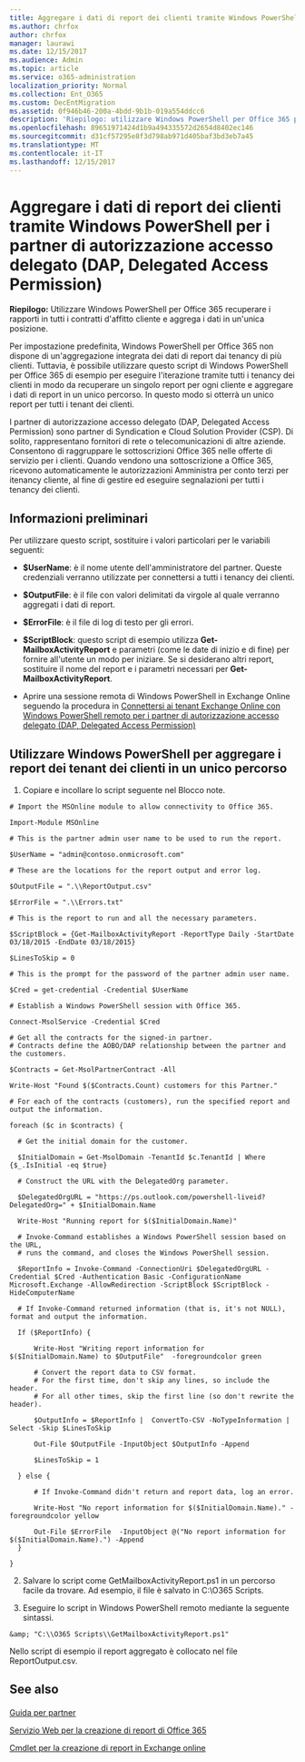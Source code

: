 ```yaml
---
title: Aggregare i dati di report dei clienti tramite Windows PowerShell per i partner di autorizzazione accesso delegato (DAP, Delegated Access Permission)
ms.author: chrfox
author: chrfox
manager: laurawi
ms.date: 12/15/2017
ms.audience: Admin
ms.topic: article
ms.service: o365-administration
localization_priority: Normal
ms.collection: Ent_O365
ms.custom: DecEntMigration
ms.assetid: 0f946b46-200a-4bdd-9b1b-019a554ddcc6
description: 'Riepilogo: utilizzare Windows PowerShell per Office 365 per recuperare i report su tutti i tenancy dei clienti e aggregare i dati in un unico percorso.'
ms.openlocfilehash: 89651971424d1b9a494335572d2654d8402ec146
ms.sourcegitcommit: d31cf57295e8f3d798ab971d405baf3bd3eb7a45
ms.translationtype: MT
ms.contentlocale: it-IT
ms.lasthandoff: 12/15/2017
---
```

# <a name="aggregate-customer-reporting-data-via-windows-powershell-for-delegated-access-permission-dap-partners"></a>Aggregare i dati di report dei clienti tramite Windows PowerShell per i partner di autorizzazione accesso delegato (DAP, Delegated Access Permission)

 **Riepilogo:** Utilizzare Windows PowerShell per Office 365 recuperare i rapporti in tutti i contratti d'affitto cliente e aggrega i dati in un'unica posizione.
  
Per impostazione predefinita, Windows PowerShell per Office 365 non dispone di un'aggregazione integrata dei dati di report dai tenancy di più clienti. Tuttavia, è possibile utilizzare questo script di Windows PowerShell per Office 365 di esempio per eseguire l'iterazione tramite tutti i tenancy dei clienti in modo da recuperare un singolo report per ogni cliente e aggregare i dati di report in un unico percorso. In questo modo si otterrà un unico report per tutti i tenant dei clienti. 
  
I partner di autorizzazione accesso delegato (DAP, Delegated Access Permission) sono partner di Syndication e Cloud Solution Provider (CSP). Di solito, rappresentano fornitori di rete o telecomunicazioni di altre aziende. Consentono di raggruppare le sottoscrizioni Office 365 nelle offerte di servizio per i clienti. Quando vendono una sottoscrizione a Office 365, ricevono automaticamente le autorizzazioni Amministra per conto terzi per itenancy cliente, al fine di gestire ed eseguire segnalazioni per tutti i tenancy dei clienti.
## <a name="before-you-begin"></a>Informazioni preliminari

Per utilizzare questo script, sostituire i valori particolari per le variabili seguenti:
  
- **$UserName**: è il nome utente dell'amministratore del partner. Queste credenziali verranno utilizzate per connettersi a tutti i tenancy dei clienti.
    
- **$OutputFile**: è il file con valori delimitati da virgole al quale verranno aggregati i dati di report.
    
- **$ErrorFile**: è il file di log di testo per gli errori.
    
- **$ScriptBlock**: questo script di esempio utilizza **Get-MailboxActivityReport** e parametri (come le date di inizio e di fine) per fornire all'utente un modo per iniziare. Se si desiderano altri report, sostituire il nome del report e i parametri necessari per **Get-MailboxActivityReport**.
    
- Aprire una sessione remota di Windows PowerShell in Exchange Online seguendo la procedura in [Connettersi ai tenant Exchange Online con Windows PowerShell remoto per i partner di autorizzazione accesso delegato (DAP, Delegated Access Permission)](connect-to-exchange-online-tenants-with-remote-windows-powershell-for-delegated.md)
    
## <a name="use-windows-powershell-to-aggregate-customer-tenant-reports-to-a-single-location"></a>Utilizzare Windows PowerShell per aggregare i report dei tenant dei clienti in un unico percorso

1. Copiare e incollare lo script seguente nel Blocco note.
    
  ```
  # Import the MSOnline module to allow connectivity to Office 365.

Import-Module MSOnline

# This is the partner admin user name to be used to run the report.

$UserName = "admin@contoso.onmicrosoft.com"

# These are the locations for the report output and error log.

$OutputFile = ".\\ReportOutput.csv"

$ErrorFile = ".\\Errors.txt"

# This is the report to run and all the necessary parameters.

$ScriptBlock = {Get-MailboxActivityReport -ReportType Daily -StartDate 03/18/2015 -EndDate 03/18/2015}

$LinesToSkip = 0

# This is the prompt for the password of the partner admin user name.

$Cred = get-credential -Credential $UserName

# Establish a Windows PowerShell session with Office 365.

Connect-MsolService -Credential $Cred

# Get all the contracts for the signed-in partner.  
# Contracts define the AOBO/DAP relationship between the partner and the customers.

$Contracts = Get-MsolPartnerContract -All

Write-Host "Found $($Contracts.Count) customers for this Partner."

# For each of the contracts (customers), run the specified report and output the information.

foreach ($c in $contracts) { 

    # Get the initial domain for the customer.

    $InitialDomain = Get-MsolDomain -TenantId $c.TenantId | Where {$_.IsInitial -eq $true}

    # Construct the URL with the DelegatedOrg parameter.
    
    $DelegatedOrgURL = "https://ps.outlook.com/powershell-liveid?DelegatedOrg=" + $InitialDomain.Name
        
    Write-Host "Running report for $($InitialDomain.Name)"

    # Invoke-Command establishes a Windows PowerShell session based on the URL,
    # runs the command, and closes the Windows PowerShell session.
    
    $ReportInfo = Invoke-Command -ConnectionUri $DelegatedOrgURL -Credential $Cred -Authentication Basic -ConfigurationName Microsoft.Exchange -AllowRedirection -ScriptBlock $ScriptBlock -HideComputerName

    # If Invoke-Command returned information (that is, it's not NULL), format and output the information.
    
    If ($ReportInfo) {

        Write-Host "Writing report information for $($InitialDomain.Name) to $OutputFile"  -foregroundcolor green

        # Convert the report data to CSV format.
        # For the first time, don't skip any lines, so include the header.
        # For all other times, skip the first line (so don't rewrite the header).
        
        $OutputInfo = $ReportInfo |  ConvertTo-CSV -NoTypeInformation | Select -Skip $LinesToSkip

        Out-File $OutputFile -InputObject $OutputInfo -Append

        $LinesToSkip = 1

    } else {

        # If Invoke-Command didn't return and report data, log an error.
        
        Write-Host "No report information for $($InitialDomain.Name)." -foregroundcolor yellow
           
        Out-File $ErrorFile  -InputObject @("No report information for $($InitialDomain.Name).") -Append
    }

}

  ```

2. Salvare lo script come GetMailboxActivityReport.ps1 in un percorso facile da trovare. Ad esempio, il file è salvato in C:\\O365 Scripts. 
    
3. Eseguire lo script in Windows PowerShell remoto mediante la seguente sintassi.
    
  ```
  &amp; "C:\\O365 Scripts\\GetMailboxActivityReport.ps1"
  ```

Nello script di esempio il report aggregato è collocato nel file ReportOutput.csv.
  
## <a name="see-also"></a>See also

#### 

[Guida per partner](https://go.microsoft.com/fwlink/p/?LinkID=533477)
  
[Servizio Web per la creazione di report di Office 365](https://go.microsoft.com/fwlink/p/?LinkId=532777)
  
[Cmdlet per la creazione di report in Exchange online](https://go.microsoft.com/fwlink/p/?LinkId=526430)

